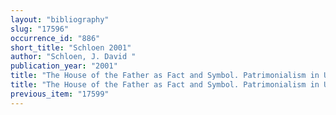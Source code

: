 ```yaml
---
layout: "bibliography"
slug: "17596"
occurrence_id: "886"
short_title: "Schloen 2001"
author: "Schloen, J. David "
publication_year: "2001"
title: "The House of the Father as Fact and Symbol. Patrimonialism in Ugarit and the Ancient Near East, Studies in the Archaeology and History of the Levant 2 (Winona Lake)"
title: "The House of the Father as Fact and Symbol. Patrimonialism in Ugarit and the Ancient Near East, Studies in the Archaeology and History of the Levant 2 (Winona Lake)"
previous_item: "17599"
---
```

